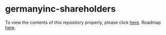 # germanyinc-shareholders

To view the contents of this repository properly, please click [here](https://nbviewer.org/github/KensingtonOscupant/germanyinc-shareholders/blob/main/src/exploration.ipynb).
Roadmap [here](https://docs.google.com/document/d/1papUu80fQaBuHj6Ljf7vrgwZCed0jn9jWPykpA4dsqg/edit).


